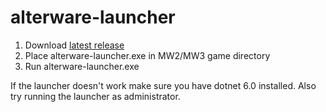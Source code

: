 # alterware-launcher

1. Download [latest release](https://github.com/mxve/alterware-launcher/releases/latest/download/alterware-launcher.exe)
2. Place alterware-launcher.exe in MW2/MW3 game directory
3. Run alterware-launcher.exe

If the launcher doesn't work make sure you have dotnet 6.0 installed. Also try running the launcher as administrator.